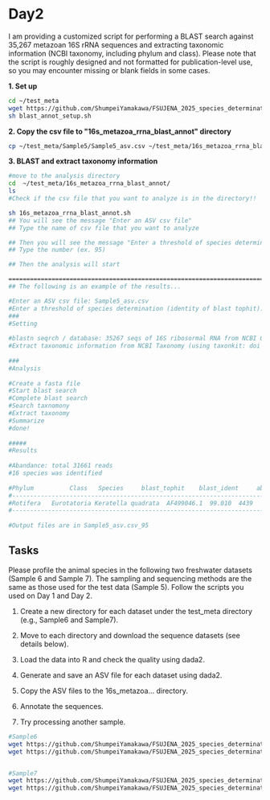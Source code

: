 # Day2

I am providing a customized script for performing a BLAST search against 35,267 metazoan 16S rRNA sequences and extracting taxonomic information (NCBI taxonomy, including phylum and class). Please note that the script is roughly designed and not formatted for publication-level use, so you may encounter missing or blank fields in some cases.


**1. Set up**
```bash
cd ~/test_meta
wget https://github.com/ShumpeiYamakawa/FSUJENA_2025_species_determination/raw/refs/heads/main/blast_annot_setup.sh
sh blast_annot_setup.sh
```

**2. Copy the csv file to "16s_metazoa_rrna_blast_annot" directory**
```bash
cp ~/test_meta/Sample5/Sample5_asv.csv ~/test_meta/16s_metazoa_rrna_blast_annot/
```

**3. BLAST and extract taxonomy information**
```bash
#move to the analysis directory
cd  ~/test_meta/16s_metazoa_rrna_blast_annot/
ls
#Check if the csv file that you want to analyze is in the directory!!

sh 16s_metazoa_rrna_blast_annot.sh
## You will see the message "Enter an ASV csv file"
## Type the name of csv file that you want to analyze

## Then you will see the message "Enter a threshold of species determination (identity of blast tophit):"
## Type the number (ex. 95)

## Then the analysis will start

===========================================================================================================
## The following is an example of the results...

#Enter an ASV csv file: Sample5_asv.csv
#Enter a threshold of species determination (identity of blast tophit): 95
###
#Setting
 
#blastn seqrch / database: 35267 seqs of 16S ribosormal RNA from NCBI Genbank
#Extract taxonomic information from NCBI Taxonomy (using taxonkit: doi 10.1016/j.jgg.2021.03.006)
 
###
#Analysis
 
#Create a fasta file
#Start blast search
#Complete blast search
#Search taxnomony
#Extract taxonomy
#Summarize
#done!
 
#####
#Results
 
#Abandance: total 31661 reads
#16 species was identified
 
#Phylum 	 	 Class 	 Species 	 blast_tophit 	 blast_ident 	 abundance 	 seqs
#-------------------------------------------------------------------------------------------
#Rotifera	Eurotatoria	Keratella quadrata	AF499046.1	99.010	4439	seq6,seq8,seq18,seq21,seq27,seq29,seq34,seq40,seq120
#-------------------------------------------------------------------------------------------
 
#Output files are in Sample5_asv.csv_95


```

## Tasks
Please profile the animal species in the following two freshwater datasets (Sample 6 and Sample 7). The sampling and sequencing methods are the same as those used for the test data (Sample 5). Follow the scripts you used on Day 1 and Day 2.

1. Create a new directory for each dataset under the test_meta directory (e.g., Sample6 and Sample7).

2. Move to each directory and download the sequence datasets (see details below).

3. Load the data into R and check the quality using dada2.

4. Generate and save an ASV file for each dataset using dada2.

5. Copy the ASV files to the 16s_metazoa... directory.

6. Annotate the sequences.

7. Try processing another sample.


```bash
#Sample6
wget https://github.com/ShumpeiYamakawa/FSUJENA_2025_species_determination/raw/refs/heads/main/Sample6_L001_R1_001.fastq.gz
wget https://github.com/ShumpeiYamakawa/FSUJENA_2025_species_determination/raw/refs/heads/main/Sample6_L001_R2_001.fastq.gz


#Sample7
wget https://github.com/ShumpeiYamakawa/FSUJENA_2025_species_determination/raw/refs/heads/main/Sample7_L001_R1_001.fastq.gz
wget https://github.com/ShumpeiYamakawa/FSUJENA_2025_species_determination/raw/refs/heads/main/Sample7_L001_R2_001.fastq.gz
```

